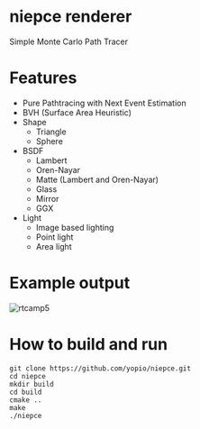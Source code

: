 # niepce renderer

Simple Monte Carlo Path Tracer

# Features

 - Pure Pathtracing with Next Event Estimation
 - BVH (Surface Area Heuristic)
 - Shape
    - Triangle
    - Sphere
 - BSDF
    - Lambert
    - Oren-Nayar
    - Matte (Lambert and Oren-Nayar)
    - Glass
    - Mirror
    - GGX
 - Light
	- Image based lighting
	- Point light
	- Area light

# Example output

![rtcamp5](https://user-images.githubusercontent.com/12379808/34995921-5ea5d76a-fb1b-11e7-9045-e50198b308b3.png)

# How to build and run
```
git clone https://github.com/yopio/niepce.git
cd niepce
mkdir build
cd build
cmake ..
make
./niepce
```
